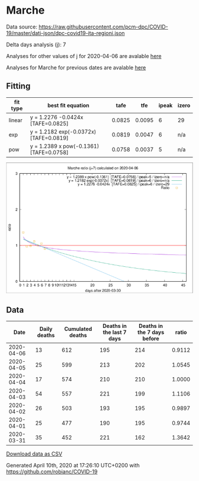 # Marche

Data source: https://raw.githubusercontent.com/pcm-dpc/COVID-19/master/dati-json/dpc-covid19-ita-regioni.json

Delta days analysis (j): 7

Analyses for other values of j for 2020-04-06 are avalable [here](../README.md)

Analyses for Marche for previous dates are avalable [here](../../README.md)

## Fitting 
|fit type|best fit equation|tafe|tfe|ipeak|izero|
|-------|-----|--------|------|---|---|
|linear|y = 1.2276 -0.0424x  [TAFE=0.0825]|0.0825|0.0095|6|29|
|exp|y = 1.2182 exp(-0.0372x)  [TAFE=0.0819]|0.0819|0.0047|6|n/a|
|pow|y = 1.2389 x pow(-0.1361)  [TAFE=0.0758]|0.0758|0.0037|5|n/a|

![Plot](COVID-19_marche_j7_2020-04-06.png)

## Data
|Date|Daily deaths|Cumulated deaths|Deaths in the last 7 days|Deaths in the 7 days before|ratio|
|----|----------|-----------|-------|--------------------|-----|
|2020-04-06|13|612|195|214|0.9112|
|2020-04-05|25|599|213|202|1.0545|
|2020-04-04|17|574|210|210|1.0000|
|2020-04-03|54|557|221|199|1.1106|
|2020-04-02|26|503|193|195|0.9897|
|2020-04-01|25|477|190|195|0.9744|
|2020-03-31|35|452|221|162|1.3642|

[Download data as CSV](COVID-19_marche_j7_2020-04-06.csv)

Generated April 10th, 2020 at 17:26:10 UTC+0200 with https://github.com/robianc/COVID-19
